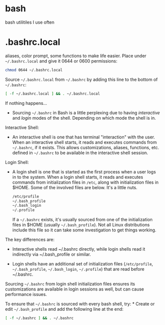 # bash
bash utilitiles I use often

# .bashrc.local
aliases, color prompt, some functions to make life easier. Place under `~/.bashrc.local` and give it 0644 or 0600 permissions:
```bash
chmod 0644 ~/.bashrc.local
```
Source `~/.bashrc.local` from `~/.bashrc` by adding this line to the bottom of `~/.bashrc`:
``` bash
[ -f ~/.bashrc.local ] && . ~/.bashrc.local
```
If nothing happens...
  * Sourcing `~/.bashrc` in Bash is a little perplexing due to having _interactive_ and _login_ modes of the shell. Depending on which mode the shell is in.
    
Interactive Shell:
  * An interactive shell is one that has terminal "interaction" with the user. When an interactive shell starts, it reads and executes commands from `~/.bashrc`, if it exists.
    This allows customizations, aliases, functions, etc. defined in `~/.bashrc` to be available in the interactive shell session.

Login Shell:
  * A login shell is one that is started as the first process when a user logs in to the system.
    When a login shell starts, it reads and executes commands from initialization files in `/etc`, along with initialization files in $HOME.
    Some of the involved files are below. It's a little nuts.
    ```bash
    /etc/profile
    ~/.bash_profile
    ~/.bash_login
    ~/.profile
    ```
    If a `~/.bashrc` exists, it's usually sourced from one of the initialization files in $HOME (usually `~/.bash_profile`). Not all Linux distributions include this file so it can take some investigation to get things working.

The key differences are:

  * Interactive shells read ~/.bashrc directly, while login shells read it indirectly via ~/.bash_profile or similar.
    
  * Login shells have an additional set of initialization files (`/etc/profile`, `~/.bash_profile`, `~/.bash_login`, `~/.profile`) that are read before ~/.bashrc.

Sourcing `~/.bashrc` from login shell initialization files ensures its customizations are available in login sessions as well, but can cause performance issues.


To ensure that `~/.bashrc` is sourced with every bash shell, try:
    * Create or edit `~/.bash_profile` and add the following line at the end:

  ```bash
  [ -f ~/.bashrc ] && . ~/.bashrc
  ```
